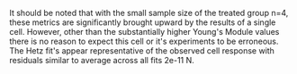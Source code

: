 It should be noted that with the small sample size of the treated group n=4, these metrics are significantly brought upward by the results of a single cell. However, other than the substantially higher Young's Module values there is no reason to expect this cell or it's experiments to be erroneous. The Hetz fit's appear representative of the observed cell response with residuals similar to average across all fits 2e-11 N.